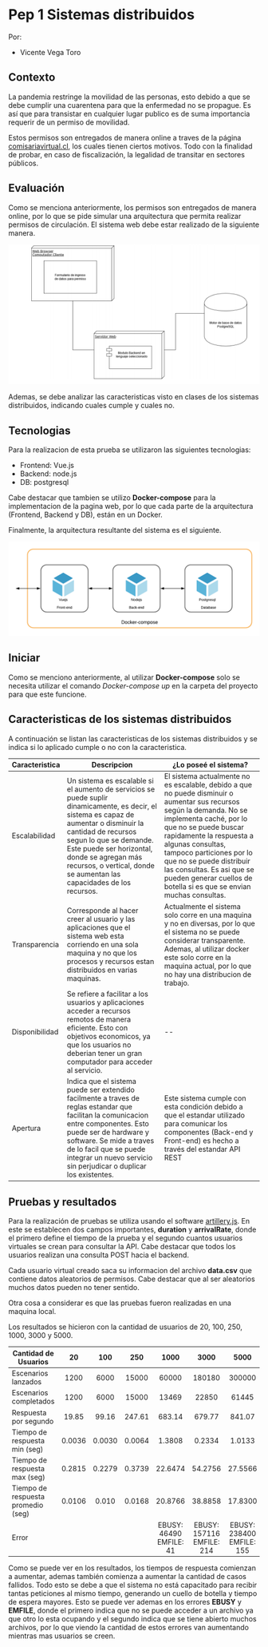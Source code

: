 # Pep 1 Sistemas distribuidos

Por:

- Vicente Vega Toro

## Contexto

La pandemia restringe la movilidad de las personas, esto debido a que se debe cumplir una cuarentena para que la enfermedad no se propague. Es así que para transistar en cualquier lugar publico es de suma importancia requerir de un permiso de movilidad.

Estos permisos son entregados de manera online a traves de la página [comisariavirtual.cl](https://comisariavirtual.cl/), los cuales tienen ciertos motivos. Todo con la finalidad de probar, en caso de fiscalización, la legalidad de transitar en sectores públicos.

## Evaluación

Como se menciona anteriormente, los permisos son entregados de manera online, por lo que se pide simular una arquitectura que permita realizar permisos de circulación. El sistema web debe estar realizado de la siguiente manera.

![Arquitectura](./Images/arquitectura.png)

Ademas, se debe analizar las caracteristicas visto en clases de los sistemas distribuidos, indicando cuales cumple y cuales no.

## Tecnologias

Para la realizacion de esta prueba se utilizaron las siguientes tecnologias:

- Frontend: Vue.js
- Backend: node.js
- DB: postgresql

Cabe destacar que tambien se utilizo **Docker-compose** para la implementacion de la pagina web, por lo que cada parte de la arquitectura (Frontend, Backend y DB), están en un Docker.

Finalmente, la arquitectura resultante del sistema es el siguiente. 

![ArquitecturaProyecto](./Images/proyecto.png)

## Iniciar

Como se menciono anteriormente, al utilizar **Docker-compose** solo se necesita utilizar el comando *Docker-compose up* en la carpeta del proyecto para que este funcione.

## Caracteristicas de los sistemas distribuidos

A continuación se listan las caracteristicas de los sistemas distribuidos y se indica si lo aplicado cumple o no con la caracteristica.

|Caracteristica|Descripcion|¿Lo poseé el sistema?|
|--------------|-----------|---------------------|
|Escalabilidad|Un sistema es escalable si el aumento de servicios se puede suplir dinamicamente, es decir, el sistema es capaz de aumentar o disminuir la cantidad de recursos segun lo que se demande. Este puede ser horizontal, donde se agregan más recursos, o vertical, donde se aumentan las capacidades de los recursos.|El sistema actualmente no es escalable, debido a que no puede disminuir o aumentar sus recursos según la demanda. No se implementa caché, por lo que no se puede buscar rapidamente la respuesta a algunas consultas, tampoco particiones por lo que no se puede distribuir las consultas. Es asi que se pueden generar cuellos de botella si es que se envian muchas consultas.|
|Transparencia|Corresponde al hacer creer al usuario y las aplicaciones que el sistema web esta corriendo en una sola maquina y no que los procesos y recursos estan distribuidos en varias maquinas.|Actualmente el sistema solo corre en una maquina y no en diversas, por lo que el sistema no se puede considerar transparente. Ademas, al utilizar docker este solo corre en la maquina actual, por lo que no hay una distribucion de trabajo.|
|Disponibilidad|Se refiere a facilitar a los usuarios y aplicaciones acceder a recursos remotos de manera eficiente. Esto con objetivos economicos, ya que los usuarios no deberian tener un gran computador para acceder al servicio.| -- |
|Apertura|Indica que el sistema puede ser extendido facilmente a traves de reglas estandar que facilitan la comunicacion entre componentes. Esto puede ser de hardware y software. Se mide a traves de lo facil que se puede integrar un nuevo servicio sin perjudicar o duplicar los existentes.| Este sistema cumple con esta condición debido a que el estandar utilizado para comunicar los componentes (Back-end y Front-end) es hecho a través del estandar API REST |

## Pruebas y resultados

Para la realización de pruebas se utiliza usando el software [artillery.js](https://artillery.io/). En este se establecen dos campos importantes, **duration** y **arrivalRate**, donde el primero define el tiempo de la prueba y el segundo cuantos usuarios virtuales se crean para consultar la API. Cabe destacar que todos los usuarios realizan una consulta POST hacia el backend. 

Cada usuario virtual creado saca su informacion del archivo **data.csv** que contiene datos aleatorios de permisos. Cabe destacar que al ser aleatorios muchos datos pueden no tener sentido. 

Otra cosa a considerar es que las pruebas fueron realizadas en una maquina local.

Los resultados se hicieron con la cantidad de usuarios de 20, 100, 250, 1000, 3000 y 5000. 

| Cantidad de Usuarios | 20 | 100 |250|1000|3000|5000|
| -------------------- |:--:|:---:|:-:|:--:|:--:|:--:|
|Escenarios lanzados|1200|6000|15000|60000|180180|300000|
|Escenarios completados|1200|6000|15000|13469|22850|61445|
|Respuesta por segundo|19.85|99.16|247.61|683.14|679.77|841.07|
|Tiempo de respuesta min (seg)|0.0036|0.0030|0.0064|1.3808|0.2334|1.0133|
|Tiempo de respuesta max (seg)|0.2815|0.2279|0.3739|22.6474|54.2756|27.5566|
|Tiempo de respuesta promedio (seg)|0.0106|0.010|0.0168|20.8766|38.8858|17.8300|
Error ||||EBUSY: 46490 EMFILE: 41|EBUSY: 157116 EMFILE: 214|EBUSY: 238400 EMFILE: 155|

Como se puede ver en los resultados, los tiempos de respuesta comienzan a aumentar, ademas también comienza a aumentar la cantidad de casos fallidos. Todo esto se debe a que el sistema no está capacitado para recibir tantas peticiones al mismo tiempo, generando un cuello de botella y tiempo de espera mayores. Esto se puede ver ademas en los errores **EBUSY** y **EMFILE**, donde el primero indica que no se puede acceder a un archivo ya que otro lo esta ocupando y el segundo indica que se tiene abierto muchos archivos, por lo que viendo la cantidad de estos errores van aumentando mientras mas usuarios se creen. 